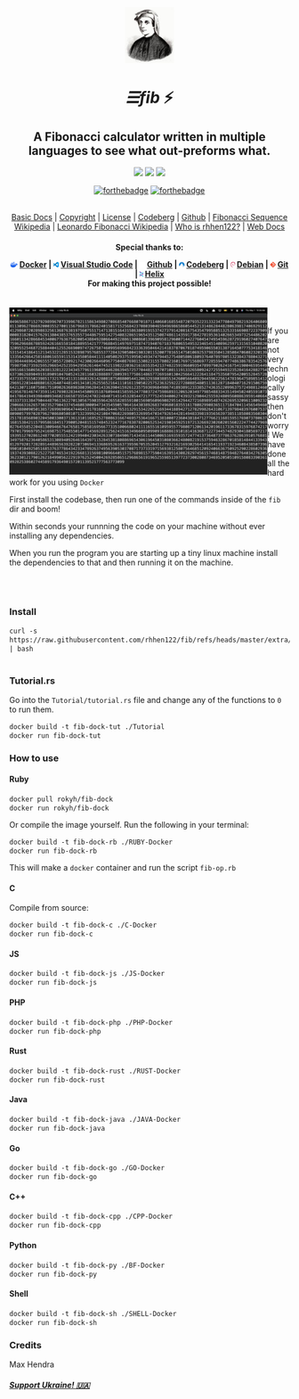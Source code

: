 <div align="center">
<img src="media/fib.jpeg" height="100">

# _☰fib_ ⚡️

## A Fibonacci calculator written in multiple languages to see what out-preforms what.
<img src="http://badgen.net/github/commits/rhhen122/fib/">
<a href="http://vimp.rhhen.xyz/Licenses/lookinggood/non/UNLICENSE.html">
<img src="http://badgen.net/static/license/VIMPNL/black"></a>
<img src="http://badgen.net/static/Very/Code Rich/green?icon=https://www.svgrepo.com/show/535314/code.svg">

<br>

[![forthebadge](https://forthebadge.com/images/featured/featured-built-with-love.svg)](https://forthebadge.com)
[![forthebadge](https://forthebadge.com/images/featured/featured-gluten-free.svg)](https://forthebadge.com)

<br>
<a href="/basics/1.md">Basic Docs</a>
|
<a href="/extra/COPYRIGHT">Copyright</a>
|
<a href="http://www.apache.org/licenses/LICENSE-2.0">License</a>
|
<a href="http://codeberg.org/rhhen122/fib">Codeberg</a>
|
<a href="http://github.com/rhhen122/fib">Github</a>
|
<a href="http://en.wikipedia.org/wiki/Fibonacci_sequence">Fibonacci Sequence Wikipedia</a>
|
<a href="http://en.wikipedia.org/wiki/Fibonacci">Leonardo Fibonacci Wikipedia</a>
|
<a href="http://roky.rhhen.xyz">Who is rhhen122?</a>
|
<a href="http://rhhen122.github.io/fib/">Web Docs</a>

<h4>Special thanks to:

<img src="media/docker.png" height="10"> <a href="http://www.docker.com">Docker</a>
|
<img src="media/vscode.png" height="10"> <a href="http://code.visualstudio.com">Visual Studio Code</a>
|
<img src="../git/media/github-white.png" height="10"> <a href="http://github.com">Github</a>
|
<img src="media/codeberg.png" height="10"> <a href="http://codeberg.org">Codeberg</a>
|
<img src="media/debian.png" height="10"> <a href="http://www.debian.org/">Debian</a>
|
<img src="../git/media/git.png" height="10"> <a href="http://git-scm.com">Git</a>
|
<img src="media/helix.svg" height="10"> <a href="http://helix-editor.com">Helix</a>
<br>
For making this project possible!
</h4>
</div>
<br>
<img align="left" src="media/image.png" height="300">

######

If you are not very technologically sassy then don't worry! We have done all the hard work for you using `Docker`

First install the codebase, then run one of the commands inside of the `fib` dir and boom!

Within seconds your runnning the code on your machine without ever installing any dependencies.

When you run the program you are starting up a tiny linux machine install the dependencies to that and then running it on the machine.

<br>

#

### Install
```
curl -s https://raw.githubusercontent.com/rhhen122/fib/refs/heads/master/extra/install.sh | bash
```

#

### Tutorial.rs
Go into the `Tutorial/tutorial.rs` file and change any of the functions to `0` to run them.
```
docker build -t fib-dock-tut ./Tutorial
docker run fib-dock-tut
```

### How to use

#### Ruby
```
docker pull rokyh/fib-dock
docker run rokyh/fib-dock
```

Or compile the image yourself. Run the following in your terminal:
```
docker build -t fib-dock-rb ./RUBY-Docker
docker run fib-dock-rb
```

This will make a `docker` container and run the script `fib-op.rb`

#### C
Compile from source:
```
docker build -t fib-dock-c ./C-Docker
docker run fib-dock-c
```

#### JS
```
docker build -t fib-dock-js ./JS-Docker
docker run fib-dock-js
```

#### PHP
```
docker build -t fib-dock-php ./PHP-Docker
docker run fib-dock-php
```

#### Rust
```
docker build -t fib-dock-rust ./RUST-Docker
docker run fib-dock-rust
```

#### Java
```
docker build -t fib-dock-java ./JAVA-Docker
docker run fib-dock-java
```

#### Go
```
docker build -t fib-dock-go ./GO-Docker
docker run fib-dock-go
```

#### C++
```
docker build -t fib-dock-cpp ./CPP-Docker
docker run fib-dock-cpp
```

#### Python
```
docker build -t fib-dock-py ./BF-Docker
docker run fib-dock-py
```

#### Shell
```
docker build -t fib-dock-sh ./SHELL-Docker
docker run fib-dock-sh
```

### Credits
Max Hendra

##### <a href="https://war.ukraine.ua/support-ukraine/">Support Ukraine! 🇺🇦</a>

